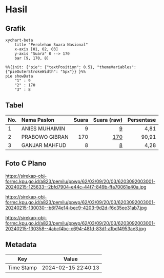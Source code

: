 # Hasil

## Grafik

```mermaid
xychart-beta
    title "Perolehan Suara Nasional"
    x-axis [01, 02, 03]
    y-axis "Suara" 0 --> 170
    bar [9, 170, 8]
```

```mermaid
%%{init: {"pie": {"textPosition": 0.5}, "themeVariables": {"pieOuterStrokeWidth": "5px"}} }%%
pie showData
    "1" : 9
    "2" : 170
    "3" : 8
```

## Tabel

| No. | Nama Paslon    | Suara | Suara (raw) | Persentase |
|:--- |:-------------- | -----:| -----------:| ----------:|
| 1   | ANIES MUHAIMIN | 9     | [9][p-1]    | 4,81       |
| 2   | PRABOWO GIBRAN | 170   | [170][p-2]  | 90,91      |
| 3   | GANJAR MAHFUD  | 8     | [8][p-3]    | 4,28       |


[p-1]: https://github.com/gigit-pemilu/pemilu-2024/blob/main/pilpres/hitung-suara/sub/62-kalimantan-tengah/sub/03-kapuas/sub/09-mantangai/sub/2003-tarantang/sub/001-tps/sub/paslon-1.txt
[p-2]: https://github.com/gigit-pemilu/pemilu-2024/blob/main/pilpres/hitung-suara/sub/62-kalimantan-tengah/sub/03-kapuas/sub/09-mantangai/sub/2003-tarantang/sub/001-tps/sub/paslon-2.txt
[p-3]: https://github.com/gigit-pemilu/pemilu-2024/blob/main/pilpres/hitung-suara/sub/62-kalimantan-tengah/sub/03-kapuas/sub/09-mantangai/sub/2003-tarantang/sub/001-tps/sub/paslon-3.txt

## Foto C Plano

https://sirekap-obj-formc.kpu.go.id/a823/pemilu/ppwp/62/03/09/20/03/6203092003001-20240215-125633--2bfd7904-e44c-44f7-849b-ffa70061e40a.jpg

https://sirekap-obj-formc.kpu.go.id/a823/pemilu/ppwp/62/03/09/20/03/6203092003001-20240215-130030--b6f74e14-bec9-4203-9d2d-f6c35ee31ab7.jpg

https://sirekap-obj-formc.kpu.go.id/a823/pemilu/ppwp/62/03/09/20/03/6203092003001-20240215-130358--4abcf4bc-c694-481d-83df-a1bdf4953ae3.jpg


## Metadata

| Key        | Value               |
| ---------- | ------------------- |
| Time Stamp | 2024-02-15 22:40:13 |




